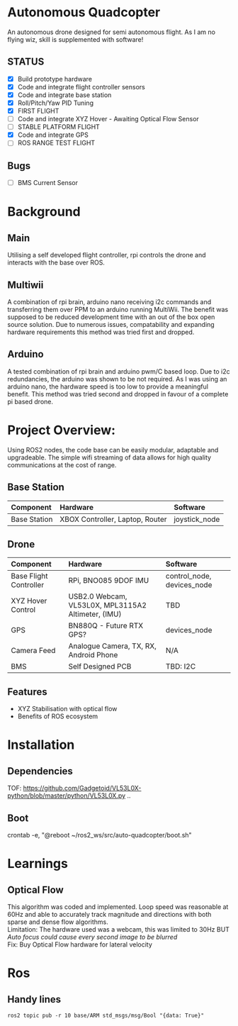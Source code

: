 # Autonomous Quadcopter
  An autonomous drone designed for semi autonomous flight. As I am no flying wiz, skill is supplemented with software! 
## STATUS
- [x] Build prototype hardware
- [x] Code and integrate flight controller sensors
- [x] Code and integrate base station
- [x] Roll/Pitch/Yaw PID Tuning
- [x] FIRST FLIGHT  
- [ ] Code and integrate XYZ Hover - Awaiting Optical Flow Sensor  
- [ ] STABLE PLATFORM FLIGHT
- [x] Code and integrate GPS
- [ ] ROS RANGE TEST FLIGHT

## Bugs
- [ ] BMS Current Sensor 


# Background
## Main
  Utilising a self developed flight controller, rpi controls the drone and interacts with the base over ROS.  
  
## Multiwii
  A combination of rpi brain, arduino nano receiving i2c commands and transferring them over PPM to an arduino running MultiWii. The benefit was supposed to be reduced development time with an out of the box open source solution. Due to numerous issues, compatability and expanding hardware requirements this method was tried first and dropped.  

## Arduino
  A tested combination of rpi brain and arduino pwm/C based loop. Due to i2c redundancies, the arduino was shown to be not required. As I was using an arduino nano, the hardware speed is too low to provide a meaningful benefit. This method was tried second and dropped in favour of a complete pi based drone.  
  
  

# Project Overview:
Using ROS2 nodes, the code base can be easily modular, adaptable and upgradeable. The simple wifi streaming of data allows for high quality communications at the cost of range.

## Base Station
| Component | Hardware | Software |
| :-------- | :------- | :------- |
| Base Station | XBOX Controller, Laptop, Router | joystick_node |

## Drone
| Component | Hardware | Software |
| :-------- | :------- | :------- |
| Base Flight Controller | RPi, BNO085 9DOF IMU | control_node, devices_node |
| XYZ Hover Control | USB2.0 Webcam, VL53L0X, MPL3115A2 Altimeter, (IMU) | TBD |
| GPS | BN880Q - Future RTX GPS? | devices_node |
| Camera Feed | Analogue Camera, TX, RX, Android Phone | N/A |
| BMS | Self Designed PCB | TBD: I2C |

## Features
- XYZ Stabilisation with optical flow
- Benefits of ROS ecosystem



# Installation
## Dependencies
TOF: https://github.com/Gadgetoid/VL53L0X-python/blob/master/python/VL53L0X.py
..

## Boot
crontab -e, "@reboot ~/ros2_ws/src/auto-quadcopter/boot.sh"

# Learnings
## Optical Flow
This algorithm was coded and implemented. Loop speed was reasonable at 60Hz and able to accurately track magnitude and directions with both sparse and dense flow algorithms.   
Limitation: The hardware used was a webcam, this was limited to 30Hz BUT *Auto focus could cause every second image to be blurred*  
Fix: Buy Optical Flow hardware for lateral velocity

# Ros
## Handy lines
```
ros2 topic pub -r 10 base/ARM std_msgs/msg/Bool "{data: True}" 
```



